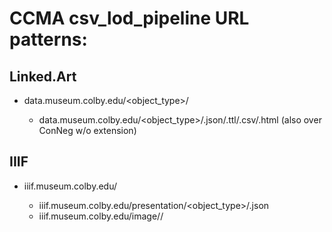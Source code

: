 # CCMA csv_lod_pipeline URL patterns:

## Linked.Art
- data.museum.colby.edu/<object_type>/<id>
	- data.museum.colby.edu/<object_type>/<id>.json/.ttl/.csv/.html (also over ConNeg w/o extension)

## IIIF
- iiif.museum.colby.edu/<api>
	- iiif.museum.colby.edu/presentation/<object_type>/<id>.json
	- iiif.museum.colby.edu/image/<repo>/<id>